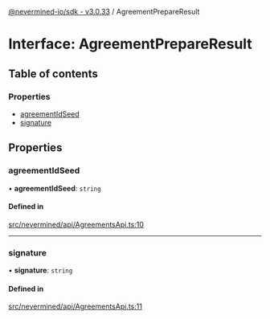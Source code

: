 [@nevermined-io/sdk - v3.0.33](../code-reference.md) / AgreementPrepareResult

# Interface: AgreementPrepareResult

## Table of contents

### Properties

- [agreementIdSeed](AgreementPrepareResult.md#agreementidseed)
- [signature](AgreementPrepareResult.md#signature)

## Properties

### agreementIdSeed

• **agreementIdSeed**: `string`

#### Defined in

[src/nevermined/api/AgreementsApi.ts:10](https://github.com/nevermined-io/sdk-js/blob/dda0d3b9d354dc639765282b5c8e9aea02544763/src/nevermined/api/AgreementsApi.ts#L10)

---

### signature

• **signature**: `string`

#### Defined in

[src/nevermined/api/AgreementsApi.ts:11](https://github.com/nevermined-io/sdk-js/blob/dda0d3b9d354dc639765282b5c8e9aea02544763/src/nevermined/api/AgreementsApi.ts#L11)
